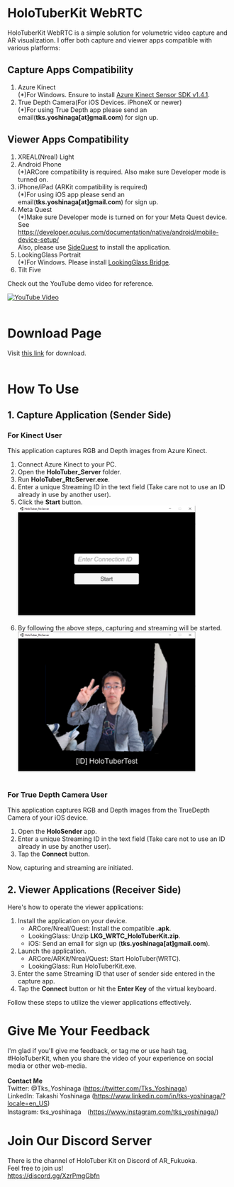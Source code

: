 # HoloTuberKit WebRTC
HoloTuberKit WebRTC is a simple solution for volumetric video capture and AR visualization. I offer both capture and viewer apps compatible with various platforms:

## Capture Apps Compatibility
1. Azure Kinect<br>
(*)For Windows. Ensure to install [Azure Kinect Sensor SDK v1.4.1](https://github.com/microsoft/Azure-Kinect-Sensor-SDK/blob/develop/docs/usage.md).
2. True Depth Camera(For iOS Devices. iPhoneX or newer)<br>
(*)For using True Depth app please send an email(**tks.yoshinaga[at]gmail.com**) for sign up.

## Viewer Apps Compatibility
1. XREAL(Nreal) Light
2. Android Phone<br>
(*)ARCore compatibility is required. Also make sure Developer mode is turned on.
3. iPhone/iPad (ARKit compatibility is required)<br>
(*)For using iOS app please send an email(**tks.yoshinaga[at]gmail.com**) for sign up.
4. Meta Quest<br>
(*)Make sure Developer mode is turned on for your Meta Quest device.
<br>See https://developer.oculus.com/documentation/native/android/mobile-device-setup/<br>
Also, please use [SideQuest](https://sidequestvr.com) to install the application.
5. LookingGlass Portrait<br>
(*)For Windows. Please install [LookingGlass Bridge](https://lookingglassfactory.com/software/looking-glass-bridge).
6. Tilt Five<br>

Check out the YouTube demo video for reference.

[![YouTube Video](https://img.youtube.com/vi/wJfHrD1ZOIo/0.jpg)](https://www.youtube.com/watch?v=wJfHrD1ZOIo)
<br><br>

# Download Page
Visit [this link](https://github.com/HoloTuberKit/HoloTuberKit-WebRTC-for-AzureKinect/releases/tag/v1.2.0) for download.<br><br>

# How To Use
## 1. Capture Application (Sender Side)
### For Kinect User
This application captures RGB and Depth images from Azure Kinect.

1. Connect Azure Kinect to your PC.
2. Open the **HoloTuber_Server** folder.
3. Run **HoloTuber_RtcServer.exe**.
4. Enter a unique Streaming ID in the text field (Take care not to use an ID already in use by another user).
5. Click the **Start** button.
<br><img src="/images/01.png" alt="" width="400"><br><br>
6. By following the above steps, capturing and streaming will be started.
<br><img src="/images/02.png" alt="" width="400"><br><br>
### For True Depth Camera User
This application captures RGB and Depth images from the TrueDepth Camera of your iOS device.

1. Open the **HoloSender** app.
2. Enter a unique Streaming ID in the text field (Take care not to use an ID already in use by another user).
3. Tap the **Connect** button.

Now, capturing and streaming are initiated.

## 2. Viewer Applications (Receiver Side)
Here's how to operate the viewer applications:

1. Install the application on your device.
   - ARCore/Nreal/Quest: Install the compatible **.apk**.
   - LookingGlass: Unzip **LKG_WRTC_HoloTuberKit.zip**.
   - iOS: Send an email for sign up (**tks.yoshinaga[at]gmail.com**).
2. Launch the application.
   - ARCore/ARKit/Nreal/Quest: Start HoloTuber(WRTC).
   - LookingGlass: Run HoloTuberKit.exe.
3. Enter the same Streaming ID that user of sender side entered in the capture app.
4. Tap the **Connect** button or hit the **Enter Key** of the virtual keyboard.

Follow these steps to utilize the viewer applications effectively.


# Give Me Your Feedback
I'm glad if you'll give me feedback, or tag me or use hash tag, #HoloTuberKit, when you share the video of your experience on social media or other web-media.<br><br>
<b>Contact Me</b><br>
Twitter: @Tks_Yoshinaga (https://twitter.com/Tks_Yoshinaga)<br>
LinkedIn: Takashi Yoshinaga (https://www.linkedin.com/in/tks-yoshinaga/?locale=en_US)<br>
Instagram: tks_yoshinaga　(https://www.instagram.com/tks_yoshinaga/)<br>
# Join Our Discord Server
There is the channel of HoloTuber Kit on Discord of AR_Fukuoka.<br>
Feel free to join us!<br>
https://discord.gg/XzrPmgGbfn
<br><br>
<br>
